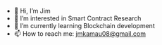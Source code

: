 - 👋 Hi, I’m Jim
- 👀 I’m interested in Smart Contract Research
- 🌱 I’m currently learning Blockchain development
- 📫 How to reach me: jmkamau08@gmail.com

<!---
JamesKm08/JamesKm08 is a ✨ special ✨ repository because its `README.md` (this file) appears on your GitHub profile.
You can click the Preview link to take a look at your changes.
--->
